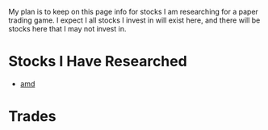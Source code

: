 My plan is to keep on this page info for stocks I am researching for a paper trading game. I expect I all stocks I invest in will exist here, and there will be stocks here that I may not invest in.
# Stocks I Have Researched
- [amd](stocks/amd.md)
# Trades